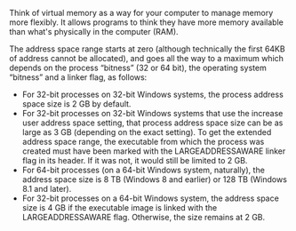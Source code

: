 Think of virtual memory as a way for your computer to manage memory more flexibly. It allows programs to think they have more memory available than what's physically in the computer (RAM).

The address space range starts at zero (although technically the first 64KB of address cannot be allocated), and goes all the way to a maximum which depends on the process “bitness” (32 or 64 bit), the operating system “bitness” and a linker flag, as follows: 
- For 32-bit processes on 32-bit Windows systems, the process address space size is 2 GB by default.  
- For 32-bit processes on 32-bit Windows systems that use the increase user address space setting, that process address space size can be as large as 3 GB (depending on the exact setting). To get the extended address space range, the executable from which the process was created must have been marked with the LARGEADDRESSAWARE linker flag in its header. If it was not, it would still be limited to 2 GB. 
- For 64-bit processes (on a 64-bit Windows system, naturally), the address space size is 8 TB (Windows 8 and earlier) or 128 TB (Windows 8.1 and later).
- For 32-bit processes on a 64-bit Windows system, the address space size is 4 GB if the executable image is linked with the LARGEADDRESSAWARE flag. Otherwise, the size remains at 2 GB.
